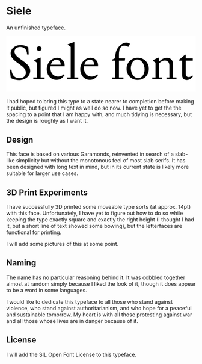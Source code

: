 # Siele

An unfinished typeface.

![A sample of Siele in its current form.](https://raw.githubusercontent.com/fontfish/Siele/main/Siele_sample.png "Siele")

I had hoped to bring this type to a state nearer to completion before making it public, but figured I might as well do so now. I have yet to get the the spacing to a point that I am happy with, and much tidying is necessary, but the design is roughly as I want it.

## Design

This face is based on various Garamonds, reinvented in search of a slab-like simplicity but without the monotonous feel of most slab serifs. It has been designed with long text in mind, but in its current state is likely more suitable for larger use cases.

## 3D Print Experiments

I have successfully 3D printed some moveable type sorts (at approx. 14pt) with this face. Unfortunately, I have yet to figure out how to do so while keeping the type exactly square and exactly the right height (I thought I had it, but a short line of text showed some bowing), but the letterfaces are functional for printing.

I will add some pictures of this at some point.

## Naming

The name has no particular reasoning behind it. It was cobbled together almost at random simply because I liked the look of it, though it does appear to be a word in some languages.

I would like to dedicate this typeface to all those who stand against violence, who stand against authoritarianism, and who hope for a peaceful and sustainable tomorrow. My heart is with all those protesting against war and all those whose lives are in danger because of it.

## License

I will add the SIL Open Font License to this typeface.
